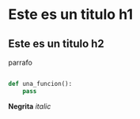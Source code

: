 # Este es un titulo h1
## Este es un titulo h2

parrafo

```python

def una_funcion():
	pass
```

**Negrita**
*italic*
